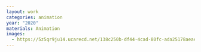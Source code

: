 ```yaml
---
layout: work
categories: animation
year: "2020"
materials: Animation
images:
  - https://5z5qr9ju14.ucarecd.net/138c250b-df44-4cad-80fc-ada25178aeae/
---
```

